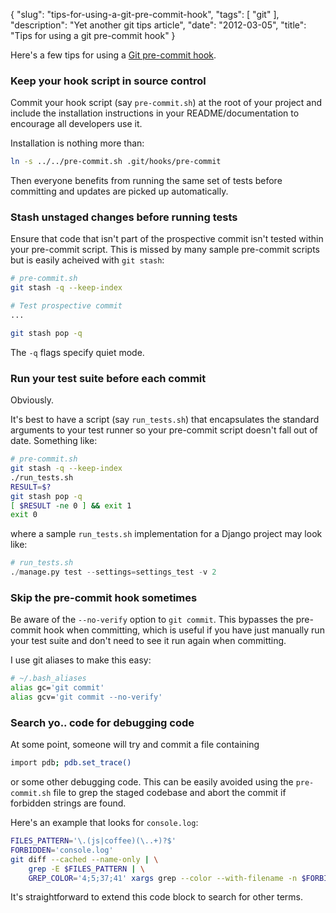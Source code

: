 {
    "slug": "tips-for-using-a-git-pre-commit-hook",
    "tags": [
        "git"
    ],
    "description": "Yet another git tips article",
    "date": "2012-03-05",
    "title": "Tips for using a git pre-commit hook"
}

Here's a few tips for using a [Git pre-commit
hook](http://git-scm.com/book/en/v2/Customizing-Git-Git-Hooks).

### Keep your hook script in source control

Commit your hook script (say `pre-commit.sh`) at the root of your
project and include the installation instructions in your
README/documentation to encourage all developers use it.

Installation is nothing more than:

``` bash
ln -s ../../pre-commit.sh .git/hooks/pre-commit
```

Then everyone benefits from running the same set of tests before
committing and updates are picked up automatically.

### Stash unstaged changes before running tests

Ensure that code that isn't part of the prospective commit isn't tested
within your pre-commit script. This is missed by many sample pre-commit
scripts but is easily acheived with `git stash`:

``` bash
# pre-commit.sh
git stash -q --keep-index

# Test prospective commit
...

git stash pop -q
```

The `-q` flags specify quiet mode.

### Run your test suite before each commit

Obviously.

It's best to have a script (say `run_tests.sh`) that encapsulates the
standard arguments to your test runner so your pre-commit script doesn't
fall out of date. Something like:

``` bash
# pre-commit.sh
git stash -q --keep-index
./run_tests.sh
RESULT=$?
git stash pop -q
[ $RESULT -ne 0 ] && exit 1
exit 0
```

where a sample `run_tests.sh` implementation for a Django project may
look like:

``` python
# run_tests.sh
./manage.py test --settings=settings_test -v 2
```

### Skip the pre-commit hook sometimes

Be aware of the `--no-verify` option to `git commit`. This bypasses the
pre-commit hook when committing, which is useful if you have just
manually run your test suite and don't need to see it run again when
committing.

I use git aliases to make this easy:

``` bash
# ~/.bash_aliases
alias gc='git commit'
alias gcv='git commit --no-verify'
```

### Search yo.. code for debugging code

At some point, someone will try and commit a file containing

``` bash
import pdb; pdb.set_trace()
```

or some other debugging code. This can be easily avoided using the
`pre-commit.sh` file to grep the staged codebase and abort the commit if
forbidden strings are found.

Here's an example that looks for `console.log`:

``` bash
FILES_PATTERN='\.(js|coffee)(\..+)?$'
FORBIDDEN='console.log'
git diff --cached --name-only | \
    grep -E $FILES_PATTERN | \
    GREP_COLOR='4;5;37;41' xargs grep --color --with-filename -n $FORBIDDEN && echo 'COMMIT REJECTED Found "$FORBIDDEN" references. Please remove them before commiting' && exit 1
```

It's straightforward to extend this code block to search for other
terms.
